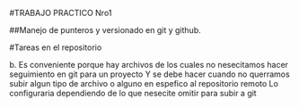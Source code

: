 #TRABAJO PRACTICO Nro1

##Manejo de punteros y versionado en git y github.

#Tareas en el repositorio

b. Es conveniente porque hay archivos de los cuales no nesecitamos hacer seguimiento en git para un proyecto
Y se debe hacer cuando no querramos subir algun tipo de archivo o alguno en espefico al repositorio remoto
Lo configuraria dependiendo de lo que nesecite omitir para subir a git
